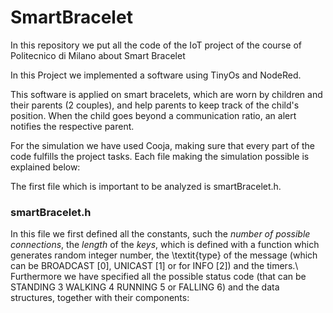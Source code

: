 # SmartBracelet

In this repository we put all the code of the IoT project of the course of Politecnico di Milano about Smart Bracelet


In this Project we implemented a software using TinyOs and NodeRed.

This software is applied on smart bracelets, which are worn by children and their parents (2 couples), and help parents to keep track of the child's position. When the child goes beyond a communication ratio, an alert notifies the respective parent.

For the simulation we have used Cooja, making sure that every part of the code fulfills the project tasks. Each file making the simulation possible is explained below:

The first file which is important to be analyzed is smartBracelet.h. 

### smartBracelet.h
In this file we first defined all the constants, such the *number of possible connections*, the *length* of the *keys*, which is defined with a function which generates random integer number, the \textit{type} of the message (which can be BROADCAST [0], UNICAST [1] or for INFO [2]) and the timers.\\
Furthermore we have specified all the possible status code (that can be STANDING 3 WALKING 4 RUNNING 5 or FALLING 6) and the data structures, together with their components: 

